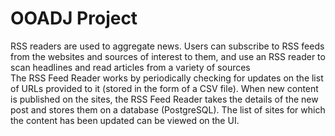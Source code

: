 # OOADJ Project
RSS readers are used to aggregate news.
Users can subscribe to RSS feeds from the websites and sources of interest to them, and use an RSS reader to scan headlines and read articles from a variety of sources
<br>
The RSS Feed Reader works by periodically checking for updates on the list of URLs provided to it (stored in the form of a CSV file). 
When new content is published on the sites, the RSS Feed Reader takes the details of the new post and stores them on a database (PostgreSQL).
The list of sites for which the content has been updated can be viewed on the UI. 
